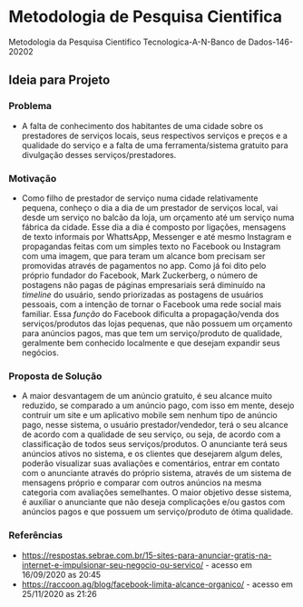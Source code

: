 # Metodologia de Pesquisa Cientifica

Metodologia da Pesquisa Cientifico Tecnologica-A-N-Banco de Dados-146-20202

## Ideia para Projeto

### Problema

- A falta de conhecimento dos habitantes de uma cidade sobre os prestadores de serviços locais, seus respectivos serviços e preços e a qualidade do serviço e a falta de uma ferramenta/sistema gratuito para divulgação desses serviços/prestadores.

### Motivação

- Como filho de prestador de serviço numa cidade relativamente pequena, conheço o dia a dia de um prestador de serviços local, vai desde um serviço no balcão da loja, um orçamento até um serviço numa fábrica da cidade. Esse dia a dia é composto por ligações, mensagens de texto informais por WhattsApp, Messenger e até mesmo Instagram e propagandas feitas com um simples texto no Facebook ou Instagram com uma imagem, que para teram um alcance bom precisam ser promovidas através de pagamentos no app. Como já foi dito pelo próprio fundador do Facebook, Mark Zuckerberg, o número de postagens não pagas de páginas empresariais será diminuído na *timeline* do usuário, sendo priorizadas as postagens de usuários pessoais, com a intenção de tornar o Facebook uma rede social mais familiar. Essa *função* do Facebook dificulta a propagação/venda dos serviços/produtos das lojas pequenas, que não possuem um orçamento para anúncios pagos, mas que tem um serviço/produto de qualidade, geralmente bem conhecido localmente e que desejam expandir seus negócios.

### Proposta de Solução

- A maior desvantagem de um anúncio gratuito, é seu alcance muito reduzido, se comparado a um anúncio pago, com isso em mente, desejo contruir um site e um aplicativo mobile sem nenhum tipo de anúncio pago, nesse sistema, o usuário prestador/vendedor, terá o seu alcance de acordo com a qualidade de seu serviço, ou seja, de acordo com a classificação de todos seus serviços/produtos. O anunciante terá seus anúncios ativos no sistema, e os clientes que desejarem algum deles, poderão visualizar suas avaliações e comentários, entrar em contato com o anunciante através do próprio sistema, através de um sistema de mensagens próprio e comparar com outros anúncios na mesma categoria com avaliações semelhantes. O maior objetivo desse sistema, é auxiliar o anunciante que não deseja complicações e/ou gastos com anúncios pagos e que possuem um serviço/produto de ótima qualidade.

### Referências

- <https://respostas.sebrae.com.br/15-sites-para-anunciar-gratis-na-internet-e-impulsionar-seu-negocio-ou-servico/> - acesso em 16/09/2020 as 20:45
- <https://raccoon.ag/blog/facebook-limita-alcance-organico/> - acesso em 25/11/2020 as 21:26
